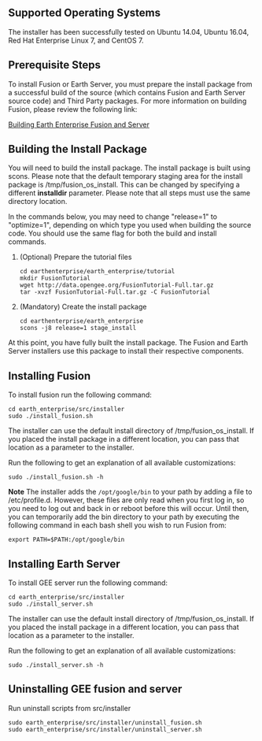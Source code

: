 ## **Supported Operating Systems**
The installer has been successfully tested on Ubuntu 14.04, Ubuntu 16.04, Red Hat Enterprise Linux 7, and CentOS 7.

## **Prerequisite Steps**
To install Fusion or Earth Server, you must prepare the install package from a successful build of the source (which contains Fusion and Earth Server source code) and Third Party packages.  For more information on building Fusion, please review the following link:

[Building Earth Enterprise Fusion and Server](Build-Instructions)

## **Building the Install Package**
You will need to build the install package.  The install package is built using scons.  Please note that the default temporary staging area for the install package is /tmp/fusion_os_install.  This can be changed by specifying a different **installdir** parameter. Please note that all steps must use the same directory location.

In the commands below, you may need to change "release=1" to "optimize=1", depending on which type you used when building the source code.  You should use the same flag for both the build and install commands.

1. (Optional) Prepare the tutorial files
    ```
    cd earthenterprise/earth_enterprise/tutorial
    mkdir FusionTutorial
    wget http://data.opengee.org/FusionTutorial-Full.tar.gz
    tar -xvzf FusionTutorial-Full.tar.gz -C FusionTutorial
    ```

1. (Mandatory) Create the install package
    ```
    cd earthenterprise/earth_enterprise
    scons -j8 release=1 stage_install
    ```

At this point, you have fully built the install package.  The Fusion and Earth Server installers use this package to install their respective components.

## **Installing Fusion**
To install fusion run the following command:

    cd earth_enterprise/src/installer
    sudo ./install_fusion.sh

The installer can use the default install directory of /tmp/fusion_os_install.  If you placed the install package in a different location, you can pass that location as a parameter to the installer.

Run the following to get an explanation of all available customizations:

`sudo ./install_fusion.sh -h`

**Note** The installer adds the `/opt/google/bin` to your path by adding a file to /etc/profile.d. However, these files are only read when you first log in, so you need to log out and back in or reboot before this will occur. Until then, you can temporarily add the bin directory to your path by executing the following command in each bash shell you wish to run Fusion from:

    export PATH=$PATH:/opt/google/bin

## **Installing Earth Server**
To install GEE server run the following command:

    cd earth_enterprise/src/installer
    sudo ./install_server.sh

The installer can use the default install directory of /tmp/fusion_os_install.  If you placed the install package in a different location, you can pass that location as a parameter to the installer.

Run the following to get an explanation of all available customizations:

`sudo ./install_server.sh -h`

## **Uninstalling GEE fusion and server**
Run uninstall scripts from src/installer
    
    sudo earth_enterprise/src/installer/uninstall_fusion.sh
    sudo earth_enterprise/src/installer/uninstall_server.sh
